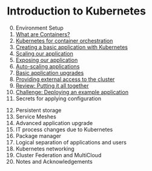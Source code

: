 # Introduction to Kubernetes

0. Environment Setup
1. [What are Containers?](/1_Intro_to_Containers)
2. [Kubernetes for container orchestration](2_Kubernetes_for_Containers)
3. [Creating a basic application with Kubernetes](3_Basic_K8S_App)
4. [Scaling our application](/4_Scaling_our_App)
5. [Exposing our application](/5_Exposing_our_App)
6. [Auto-scaling applications](/6_Auto_Scaling)
7. [Basic application upgrades](/7_Basic_App_Upgrades)
8. [Providing external access to the cluster](/8_External_Access)
9. [Review: Putting it all together](9_Review)
10. [Challenge: Deploying an example application](10_Challenge)
11. Secrets for applying configuration

<!--
11. [Secrets for applying configuration](11_Secrets)
-->

12. Persistent storage
13. Service Meshes
14. Advanced application upgrade
15. IT process changes due to Kubernetes
16. Package manager
17. Logical separation of applications and users
18. Kubernetes networking
19. Cluster Federation and MultiCloud
99. Notes and Acknowledgements



